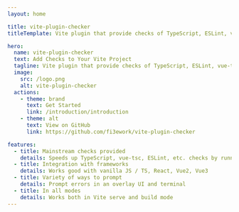 ```yaml
---
layout: home

title: vite-plugin-checker
titleTemplate: Vite plugin that provide checks of TypeScript, ESLint, vue-tsc, and more.

hero:
  name: vite-plugin-checker
  text: Add Checks to Your Vite Project
  tagline: Vite plugin that provide checks of TypeScript, ESLint, vue-tsc, and more.
  image:
    src: /logo.png
    alt: vite-plugin-checker
  actions:
    - theme: brand
      text: Get Started
      link: /introduction/introduction
    - theme: alt
      text: View on GitHub
      link: https://github.com/fi3ework/vite-plugin-checker

features:
  - title: Mainstream checks provided
    details: Speeds up TypeScript, vue-tsc, ESLint, etc. checks by running in a worker thread in serve mode
  - title: Integration with frameworks
    details: Works good with vanilla JS / TS, React, Vue2, Vue3
  - title: Variety of ways to prompt
    details: Prompt errors in an overlay UI and terminal
  - title: In all modes
    details: Works both in Vite serve and build mode
---
```


